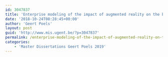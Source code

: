 ```yaml
---
id: 3047837
title: 'Enterprise modeling of the impact of augmented reality on the buyer-seller relationship (Ruben Lovenweent)'
date: '2018-10-24T08:28:45+00:00'
author: 'Geert Poels'
layout: post
guid: 'http://www.mis.ugent.be/?p=3047837'
permalink: /enterprise-modeling-of-the-impact-of-augmented-reality-on-the-buyer-seller-relationship-ruben-lovenweent/
categories:
    - 'Master Dissertations Geert Poels 2019'
---
```


